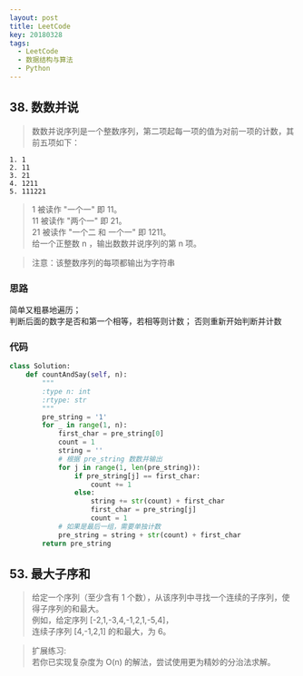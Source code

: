 ```yaml
---
layout: post
title: LeetCode
key: 20180328
tags: 
  - LeetCode
  - 数据结构与算法
  - Python
---
```


## 38. 数数并说
> 数数并说序列是一个整数序列，第二项起每一项的值为对前一项的计数，其前五项如下：
```
1. 1
2. 11
3. 21
4. 1211
5. 111221
```
> 1 被读作 "一个一" 即 11。  
> 11 被读作  "两个一" 即 21。  
> 21 被读作  "一个二 和 一个一" 即 1211。  
> 给一个正整数 n ，输出数数并说序列的第 n 项。 

> 注意：该整数序列的每项都输出为字符串  

### 思路
简单又粗暴地遍历；  
判断后面的数字是否和第一个相等，若相等则计数；
否则重新开始判断并计数

### 代码

```python
class Solution:
    def countAndSay(self, n):
        """
        :type n: int
        :rtype: str
        """
        pre_string = '1'
        for _ in range(1, n):
            first_char = pre_string[0]
            count = 1
            string = ''
            # 根据 pre_string 数数并输出
            for j in range(1, len(pre_string)):
                if pre_string[j] == first_char:
                    count += 1
                else:
                    string += str(count) + first_char
                    first_char = pre_string[j]
                    count = 1
            # 如果是最后一组，需要单独计数
            pre_string = string + str(count) + first_char
        return pre_string
```

## 53. 最大子序和
> 给定一个序列（至少含有 1 个数），从该序列中寻找一个连续的子序列，使得子序列的和最大。  
> 例如，给定序列 [-2,1,-3,4,-1,2,1,-5,4]，  
> 连续子序列 [4,-1,2,1] 的和最大，为 6。  

> 扩展练习:  
> 若你已实现复杂度为 O(n) 的解法，尝试使用更为精妙的分治法求解。


 